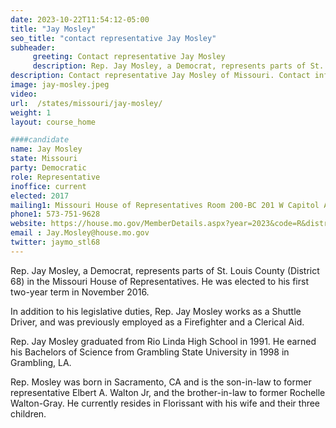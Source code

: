 ```yaml
---
date: 2023-10-22T11:54:12-05:00
title: "Jay Mosley"
seo_title: "contact representative Jay Mosley"
subheader:
     greeting: Contact representative Jay Mosley
     description: Rep. Jay Mosley, a Democrat, represents parts of St. Louis County (District 68) in the Missouri House of Representatives. He was elected to his first two-year term in November 2016.
description: Contact representative Jay Mosley of Missouri. Contact information for Jay Mosley includes email address, phone number, and mailing address.
image: jay-mosley.jpeg
video:
url:  /states/missouri/jay-mosley/
weight: 1
layout: course_home

####candidate
name: Jay Mosley
state: Missouri
party: Democratic
role: Representative
inoffice: current
elected: 2017
mailing1: Missouri House of Representatives Room 200-BC 201 W Capitol Ave Jefferson City, MO 65101
phone1: 573-751-9628
website: https://house.mo.gov/MemberDetails.aspx?year=2023&code=R&district=068/
email : Jay.Mosley@house.mo.gov
twitter: jaymo_stl68
---
```


Rep. Jay Mosley, a Democrat, represents parts of St. Louis County (District 68) in the Missouri House of Representatives. He was elected to his first two-year term in November 2016.

In addition to his legislative duties, Rep. Jay Mosley works as a Shuttle Driver, and was previously employed as a Firefighter and a Clerical Aid.

Rep. Jay Mosley graduated from Rio Linda High School in 1991. He earned his Bachelors of Science from Grambling State University in 1998 in Grambling, LA.

Rep. Mosley was born in Sacramento, CA and is the son-in-law to former representative Elbert A. Walton Jr, and the brother-in-law to former Rochelle Walton-Gray. He currently resides in Florissant with his wife and their three children.
